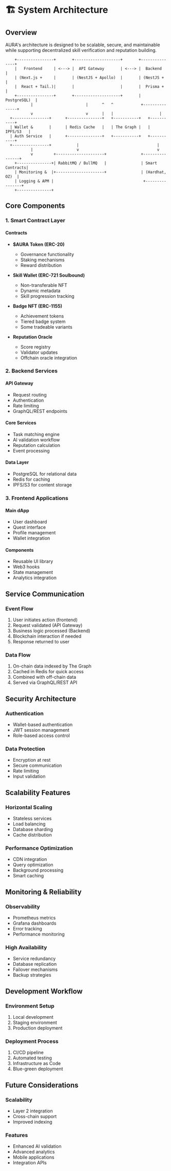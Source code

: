 # 🏗️ System Architecture

## Overview

AURA's architecture is designed to be scalable, secure, and maintainable while supporting decentralized skill verification and reputation building.

```plaintext
    +----------------+       +--------------------+       +---------------+
    |   Frontend     | <---> |  API Gateway       | <---> |  Backend      |
    | (Next.js +     |       | (NestJS + Apollo)  |       | (NestJS +     |
    |  React + Tail.)|       |                    |       |  Prisma +     |
    +----------------+       +--------------------+       |  PostgreSQL)  |
           |                       |      ^   ^            +---------------+
           v                       v      |   |                    |
  +----------------+      +---------------+   +-----------+   +-----------+
  | Wallet &       |      | Redis Cache   |   | The Graph |   | IPFS/S3   |
  | Auth Service   |      +---------------+   +-----------+   +-----------+
  +----------------+           |                                  |
           |                   v                                  v
           v         +---------------------+               +----------------+
    +---------------+| RabbitMQ / BullMQ   |               | Smart Contracts|
    | Monitoring &  |+---------------------+               | (Hardhat, OZ)  |
    | Logging & APM |                                       +----------------+
    +---------------+
```

## Core Components

### 1. Smart Contract Layer

#### Contracts
- **$AURA Token (ERC-20)**
  - Governance functionality
  - Staking mechanisms
  - Reward distribution
  
- **Skill Wallet (ERC-721 Soulbound)**
  - Non-transferable NFT
  - Dynamic metadata
  - Skill progression tracking
  
- **Badge NFT (ERC-1155)**
  - Achievement tokens
  - Tiered badge system
  - Some tradeable variants
  
- **Reputation Oracle**
  - Score registry
  - Validator updates
  - Offchain oracle integration

### 2. Backend Services

#### API Gateway
- Request routing
- Authentication
- Rate limiting
- GraphQL/REST endpoints

#### Core Services
- Task matching engine
- AI validation workflow
- Reputation calculation
- Event processing

#### Data Layer
- PostgreSQL for relational data
- Redis for caching
- IPFS/S3 for content storage

### 3. Frontend Applications

#### Main dApp
- User dashboard
- Quest interface
- Profile management
- Wallet integration

#### Components
- Reusable UI library
- Web3 hooks
- State management
- Analytics integration

## Service Communication

### Event Flow
1. User initiates action (frontend)
2. Request validated (API Gateway)
3. Business logic processed (Backend)
4. Blockchain interaction if needed
5. Response returned to user

### Data Flow
1. On-chain data indexed by The Graph
2. Cached in Redis for quick access
3. Combined with off-chain data
4. Served via GraphQL/REST API

## Security Architecture

### Authentication
- Wallet-based authentication
- JWT session management
- Role-based access control

### Data Protection
- Encryption at rest
- Secure communication
- Rate limiting
- Input validation

## Scalability Features

### Horizontal Scaling
- Stateless services
- Load balancing
- Database sharding
- Cache distribution

### Performance Optimization
- CDN integration
- Query optimization
- Background processing
- Smart caching

## Monitoring & Reliability

### Observability
- Prometheus metrics
- Grafana dashboards
- Error tracking
- Performance monitoring

### High Availability
- Service redundancy
- Database replication
- Failover mechanisms
- Backup strategies

## Development Workflow

### Environment Setup
1. Local development
2. Staging environment
3. Production deployment

### Deployment Process
1. CI/CD pipeline
2. Automated testing
3. Infrastructure as Code
4. Blue-green deployment

## Future Considerations

### Scalability
- Layer 2 integration
- Cross-chain support
- Improved indexing

### Features
- Enhanced AI validation
- Advanced analytics
- Mobile applications
- Integration APIs
